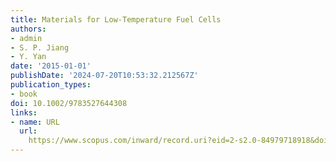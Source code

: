 ```yaml
---
title: Materials for Low-Temperature Fuel Cells
authors:
- admin
- S. P. Jiang
- Y. Yan
date: '2015-01-01'
publishDate: '2024-07-20T10:53:32.212567Z'
publication_types:
- book
doi: 10.1002/9783527644308
links:
- name: URL
  url: 
    https://www.scopus.com/inward/record.uri?eid=2-s2.0-84979718918&doi=10.1002%2f9783527644308&partnerID=40&md5=0a4c7c322bca38480c4e9f241df5046b
---
```

